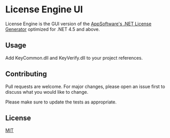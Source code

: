 # License Engine UI

License Engine is the GUI version of the [AppSoftware's .NET License Generator](https://github.com/appsoftwareltd/dotnet-licence-key-generator) optimized for .NET 4.5 and above.

## Usage
Add KeyCommon.dll and KeyVerify.dll to your project references.

## Contributing
Pull requests are welcome. For major changes, please open an issue first to discuss what you would like to change.

Please make sure to update the tests as appropriate.

## License
[MIT](https://choosealicense.com/licenses/mit/)
